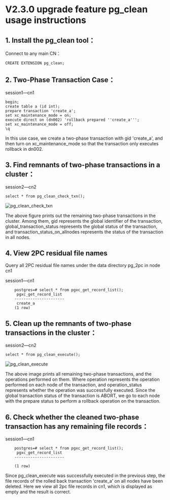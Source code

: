 # V2.3.0 upgrade feature pg_clean usage instructions

## 1. Install the pg_clean tool：
Connect to any main CN：

```
CREATE EXTENSION pg_clean;
```

## 2. Two-Phase Transaction Case：  
session1—cn1 
 
```  
begin; 
create table a (id int); 
prepare transaction 'create_a';
set xc_maintenance_mode = on;
execute direct on (dn002) 'rollback prepared ''create_a''';
set xc_maintenance_mode = off;
\q
```

In this use case, we create a two-phase transaction with gid 'create\_a', and then turn on xc\_maintenance\_mode so that the transaction only executes rollback in dn002.

## 3. Find remnants of two-phase transactions in a cluster：
session2—cn2  

```
select * from pg_clean_check_txn();
```
![pg_clean_check_txn](images/v.2.3.0_pg_clean_check_txn.png)
 
The above figure prints out the remaining two-phase transactions in the cluster. Among them, gid represents the global identifier of the transaction, global\_transaction\_status represents the global status of the transaction, and transaction\_status\_on\_allnodes represents the status of the transaction in all nodes.

## 4. View 2PC residual file names

Query all 2PC residual file names under the data directory pg_2pc in node cn1

session1—cn1 

```
	postgres=# select * from pgxc_get_record_list();
	 pgxc_get_record_list 
	----------------------
	 create_a
	(1 row)
```

## 5. Clean up the remnants of two-phase transactions in the cluster：
session2—cn2

```
select * from pg_clean_execute();
```
![pg_clean_execute](images/v2.3.0_pg_clean_execute.png)
 
The above image prints all remaining two-phase transactions, and the operations performed on them. Where operation represents the operation performed on each node of the transaction, and operation\_status represents whether the operation was successfully executed. Since the global transaction status of the transaction is ABORT, we go to each node with the prepare status to perform a rollback operation on the transaction.

## 6. Check whether the cleaned two-phase transaction has any remaining file records：
session1—cn1

```
	postgres=# select * from pgxc_get_record_list();
	 pgxc_get_record_list 
	----------------------
 
	(1 row)
```
 
Since pg\_clean\_execute was successfully executed in the previous step, the file records of the rolled back transaction 'create_a' on all nodes have been deleted. Here we view all 2pc file records in cn1, which is displayed as empty and the result is correct.